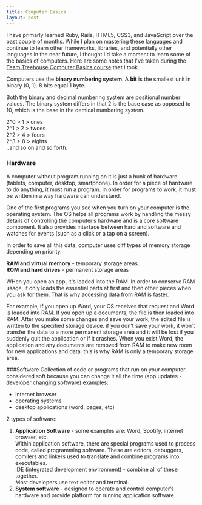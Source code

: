 ```yaml
---
title: Computer Basics
layout: post
---
```


I have primarly learned Ruby, Rails, HTML5, CSS3, and JavaScript over the past couple of months. While I plan on mastering these languages and continue to learn other frameworks, libraries, and potentially other languages in the near future, I thought I'd take a moment to learn some of the basics of computers. Here are some notes that I've taken during the <a href="http://teamtreehouse.com/library/computer-basics">Team Treehouse Computer Basics course</a> that I took.

Computers use the <strong>binary numbering system</strong>. A <strong>bit</strong> is the smallest unit in binary (0, 1). 8 bits equal 1 byte.

Both the binary and decimal numbering system are positional number values. The binary system differs in that 2 is the base case as opposed to 10, which is the base in the demical numbering system.

2^0 > 1 > ones<br>
2^1 > 2 > twoes<br>
2^2 > 4 > fours<br>
2^3 > 8 > eights<br>
..and so on and so forth.

### Hardware
A computer without program running on it is just a hunk of hardware (tablets, computer, desktop, smartphone). In order for a piece of hardware to do anything, it must run a program. In order for programs to work, it must be written in a way hardware can understand.

One of the first programs you see when you turn on your computer is the operating system. The OS helps all programs work by handling the messy details of controlling the computer’s hardware and is a core software component. It also provides interface between hard and software and watches for events (such as a click or a tap on a screen).

In order to save all this data, computer uses diff types of memory storage depending on priority.

<strong>RAM and virtual memory</strong> - temporary storage areas. <br>
<strong>ROM and hard drives</strong> - permanent storage areas

WHen you open an app, it's loaded into the RAM. In order to conserve RAM usage, it only loads the essential parts at first and then other pieces when you ask for them. That is why accessing data from RAM is faster.


For example, if you open up Word, your OS receives that request and Word is loaded into RAM. If you open up a documents, the file is then loaded into RAM. After you make some changes and save your work, the edited file is written to the specified storage device. if you don’t save your work, it won’t transfer the data to a more permanent storage area and it will be lost if you suddenly quit the application or if it crashes.
When you exist Word, the application and any documents are removed from RAM to make new room for new applications and data. this is why RAM is only a temporary storage area.

###Software
Collection of code or programs that run on your computer. considered soft because you can change it all the time (app updates - developer changing software)
examples:
- internet browser
- operating systems
- desktop applications (word, pages, etc)

2 types of software: <br>
1. <strong>Application Software</strong> - some examples are: Word, Spotify, internet browser, etc. <br>
Within application software, there are special programs used to process code, called programming software. These are editors, debuggers, comilers and linkers used to translate and combine programs into executables. <br>
IDE (integrated development environment) - combine all of these together. <br>
Most developers use text editor and terminal.<br>
2. <strong>System software </strong>- designed to operate and control computer’s hardware and provide platform for running application software.










